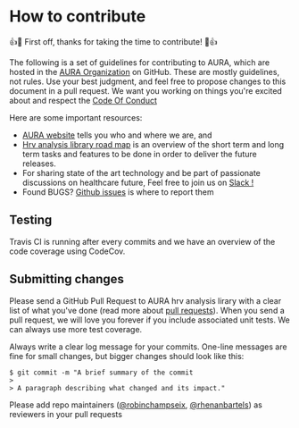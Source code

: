 # How to contribute

:+1::tada: First off, thanks for taking the time to contribute! :tada::+1:

The following is a set of guidelines for contributing to AURA, which are hosted in the [AURA Organization](https://github.com/Aura-healthcare) on GitHub. These are mostly guidelines, not rules. Use your best judgment, and feel free to propose changes to this document in a pull request.
We want you working on things you're excited about and respect the [Code Of Conduct](https://github.com/Aura-healthcare/hrv-analysis/blob/master/code-of-conduct.md)

Here are some important resources:

  * [AURA website](http://www.aura.healthcare) tells you who and where we are, and
  * [Hrv analysis library road map](https://github.com/Aura-healthcare/hrv-analysis/projects/1) is an overview of the short term and long term tasks and features to be done in order to deliver the future releases.
  * For sharing state of the art technology and be part of passionate discussions on healthcare future, Feel free to join us on [Slack !](https://join.slack.com/t/associationaura/shared_invite/enQtMzczOTAwNjkzMTIwLTc0MjFmOWNhM2E0NzMyNGY3MjBlMTU5YWQ0NmRhZDVkZWZlNjNiMmJjMTU1YTY2NWZkMWVjYTVkMDdlZTJhYjI)
  * Found BUGS? [Github issues](https://github.com/Aura-healthcare/hrv-analysis/issues) is where to report them

## Testing

Travis CI is running after every commits and we have an overview of the code coverage using CodeCov.

## Submitting changes

Please send a GitHub Pull Request to AURA hrv analysis lirary with a clear list of what you've done (read more about [pull requests](http://help.github.com/pull-requests/)). When you send a pull request, we will love you forever if you include associated unit tests. We can always use more test coverage.

Always write a clear log message for your commits. One-line messages are fine for small changes, but bigger changes should look like this:

    $ git commit -m "A brief summary of the commit
    >
    > A paragraph describing what changed and its impact."

Please add repo maintainers ([@robinchampseix](https://github.com/robinchampseix), [@rhenanbartels](https://github.com/rhenanbartels)) as reviewers in your pull requests
